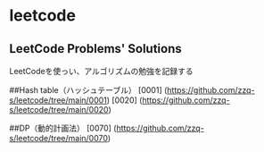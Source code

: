 # leetcode
## LeetCode Problems' Solutions
LeetCodeを使っい、アルゴリズムの勉強を記録する

##Hash table（ハッシュテーブル）
[0001] (https://github.com/zzq-s/leetcode/tree/main/0001)
[0020] (https://github.com/zzq-s/leetcode/tree/main/0020)

##DP（動的計画法）
[0070] (https://github.com/zzq-s/leetcode/tree/main/0070)

